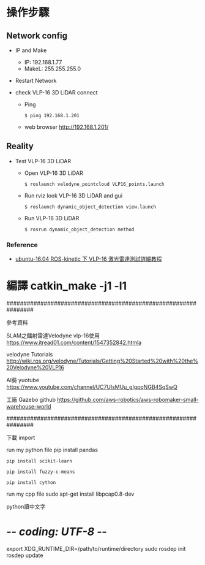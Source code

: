 # 操作步驟

## Network config

- IP and Make
  - IP: 192.168.1.77
  - MakeL: 255.255.255.0

- Restart Network
- check VLP-16 3D LiDAR connect
  - Ping

    ```shell
    $ ping 192.168.1.201
    ```

  - web browser
    <http://192.168.1.201/>

## Reality

- Test VLP-16 3D LiDAR
  - Open VLP-16 3D LiDAR

    ```shell
    $ roslaunch velodyne_pointcloud VLP16_points.launch
    ```

  - Run rviz look VLP-16 3D LiDAR and gui

    ```shell
    $ roslaunch dynamic_object_detection view.launch
    ```

  - Run VLP-16 3D LiDAR

      ```shell
      $ rosrun dynamic_object_detection method
      ```

### Reference

- [ubuntu-16.04 ROS-kinetic 下 VLP-16 激光雷達測試詳細教程](https://blog.csdn.net/weixin_44387339/article/details/110350326)
# 編譯 catkin_make -j1 -l1

################################################################

參考資料

SLAM之鐳射雷達Velodyne vlp-16使用
https://www.itread01.com/content/1547352842.htmla

velodyne Tutorials
http://wiki.ros.org/velodyne/Tutorials/Getting%20Started%20with%20the%20Velodyne%20VLP16

AI葵 yuotube
https://www.youtube.com/channel/UC7UlsMUu_gIgpqNGB4SqSwQ

工廠 Gazebo github
https://github.com/aws-robotics/aws-robomaker-small-warehouse-world

################################################################

下載 import

run my python file
    pip install pandas

    pip install scikit-learn

    pip install fuzzy-c-means

    pip install cython

run my cpp file
    sudo apt-get install libpcap0.8-dev

python讀中文字
# -*- coding: UTF-8 -*-






export XDG_RUNTIME_DIR=/path/to/runtime/directory
sudo rosdep init
rosdep update